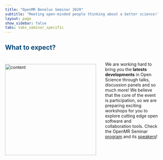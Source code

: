 ```yaml
---
title: "OpenMR Benelux Seminar 2020"
subtitle: "Meeting open-minded people thinking about a better science!"
layout: page
show_sidebar: false
tabs: tabs_seminar_specific
---
```


## <span style="color:#004777"> What to expect? </span>

<span style="float: left; margin: 25px 30px 0px 0px;"><img src="../assets/ext_images/interaction_1a.png" alt="content" width="300"/></span>
<br/> We are working hard to bring you the **latests developments** in Open Science through talks, discussion panels and so much more! We believe that the core of the event is participation, so we are preparing exciting workshops for you to explore cutting edge open software and collaboration tools.
Check the OpenMR Seminar [program](../page-2b) and its [speakers](../page-2c)!
